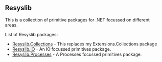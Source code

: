 
## Resyslib
This is a collection of primitive packages for .NET focussed on different areas.

List of Resyslib packages:
* [Resyslib.Collections](https://nuget.org/packages/AlastairLundy.Resyslib.Collections) - This replaces my Extensions.Collections package
* [Resyslib.IO](https://nuget.org/packages/AlastairLundy.Resyslib.IO) - An IO focussed primitives package.
* [Resyslib.Processes](https://nuget.org/packages/AlastairLundy.Resyslib.Processes) - A Processes focussed primitives package.

